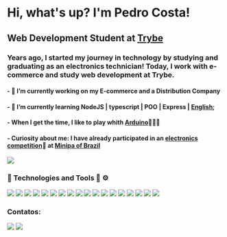 # Hi, what's up? I'm Pedro Costa! 

## Web Development Student at [Trybe](https://github.com/betrybe)

### Years ago, I started my journey in technology by studying and graduating as an electronics technician! Today, I work with e-commerce and study web development at Trybe. 


#### - 🔭 I’m currently working on my E-commerce and a Distribution Company 
#### - 🌱 I’m currently learning NodeJS | typescript | POO | Express | [English](https://www.credential.net/87a34819-ffb5-46c7-ac47-8306f23bdb26?username=pedrocostadossantos560071#gs.azip07);
#### - When I get the time, I like to play whith [Arduino](https://www.arduino.cc/)🤖🤖🤖
#### - Curiosity about me: I have already participated in an [electronics competition](https://www.instagram.com/p/Boe-CIPHYlm/?utm_source=ig_web_copy_link)🥇 at [Minipa of Brazil](https://www.minipa.com.br/sobre-minipa)

<img src="https://github-readme-streak-stats.herokuapp.com/?user=PedroC0sta"  marginLeft = 400/>

### 🚀 Technologies and Tools  🧰 ⚙️
<div>
<img src="https://img.shields.io/badge/Node.js-339933?style=for-the-badge&logo=nodedotjs&logoColor=white" />
<img src="https://img.shields.io/badge/MySQL-005C84?style=for-the-badge&logo=mysql&logoColor=white" />
<img src="\https://img.shields.io/badge/Jest-C21325?style=for-the-badge&logo=jest&logoColor=white" />
<img src="https://img.shields.io/badge/Docker-2CA5E0?style=for-the-badge&logo=docker&logoColor=white" />
<img src="https://img.shields.io/badge/npm-CB3837?style=for-the-badge&logo=npm&logoColor=white">
<img src="https://img.shields.io/badge/HTML5-E34F26?style=for-the-badge&logo=html5&logoColor=white" /> 
<img src="https://img.shields.io/badge/JavaScript-323330?style=for-the-badge&logo=javascript&logoColor=F7DF1E" /> 
<img src="https://img.shields.io/badge/React-20232A?style=for-the-badge&logo=react&logoColor=61DAFB"  />
<img src="https://img.shields.io/badge/Redux-593D88?style=for-the-badge&logo=redux&logoColor=white"  />
<img src="https://img.shields.io/badge/Arduino-00979D?style=for-the-badge&logo=Arduino&logoColor=white"  />
<img src="https://img.shields.io/badge/GitHub-100000?style=for-the-badge&logo=github&logoColor=white" />
<img src="https://img.shields.io/badge/Slack-4A154B?style=for-the-badge&logo=slack&logoColor=white" />
<img src="https://img.shields.io/badge/Trello-0052CC?style=for-the-badge&logo=trello&logoColor=white"  />
<img src="https://img.shields.io/badge/VSCode-0078D4?style=for-the-badge&logo=visual%20studio%20code&logoColor=white"  />
<img src="https://img.shields.io/badge/NeoVim-%2357A143.svg?&style=for-the-badge&logo=neovim&logoColor=white"  />
<img src="https://img.shields.io/badge/Google%20Sheets-34A853?style=for-the-badge&logo=google-sheets&logoColor=white" />
<img src="https://img.shields.io/badge/TypeScript-0052CC?style=for-the-badge&logo=typescript&logoColor=white"  />
<img src="https://img.shields.io/badge/Java-0052CC?style=for-the-badge&logo=javat&logoColor=white"  />


</div>

### Contatos:

<div>
<a href="https://www.linkedin.com/in/pe-costa" target="_blank"><img src="https://img.shields.io/badge/-LinkedIn-%230077B5?style=for-the-badge&logo=linkedin&logoColor=white"></a>
<a href="https://t.me/PedroC0sta" target="_blank"><img src="https://img.shields.io/badge/Telegram-2CA5E0?style=for-the-badge&logo=telegram&logoColor=white" target="_blank"></a>
</div>





